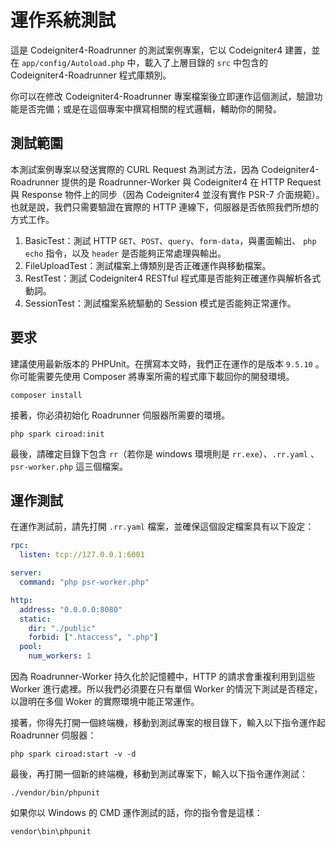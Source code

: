 # 運作系統測試

這是 Codeigniter4-Roadrunner 的測試案例專案，它以 Codeigniter4 建置，並在 `app/config/Autoload.php` 中，載入了上層目錄的 `src` 中包含的 Codeigniter4-Roadrunner 程式庫類別。

你可以在修改 Codeigniter4-Roadrunner 專案檔案後立即運作這個測試，驗證功能是否完備；或是在這個專案中撰寫相關的程式邏輯，輔助你的開發。

## 測試範圍

本測試案例專案以發送實際的 CURL Request 為測試方法，因為 Codeigniter4-Roadrunner 提供的是 Roadrunner-Worker 與 Codeigniter4 在 HTTP Request 與 Response 物件上的同步（因為 Codeigniter4 並沒有實作 PSR-7 介面規範）。也就是說，我們只需要驗證在實際的 HTTP 連線下，伺服器是否依照我們所想的方式工作。

1. BasicTest：測試 HTTP `GET`、`POST`、`query`、`form-data`，與畫面輸出、 `php echo` 指令，以及 `header` 是否能夠正常處理與輸出。
2. FileUploadTest：測試檔案上傳類別是否正確運作與移動檔案。
3. RestTest：測試 Codeigniter4 RESTful 程式庫是否能夠正確運作與解析各式動詞。
4. SessionTest：測試檔案系統驅動的 Session 模式是否能夠正常運作。

## 要求

建議使用最新版本的 PHPUnit。在撰寫本文時，我們正在運作的是版本 `9.5.10` 。你可能需要先使用 Composer 將專案所需的程式庫下載回你的開發環境。

```
composer install
```

接著，你必須初始化 Roadrunner 伺服器所需要的環境。

```
php spark ciroad:init
```

最後，請確定目錄下包含 `rr`（若你是 windows 環境則是 `rr.exe`）、`.rr.yaml` 、`psr-worker.php` 這三個檔案。

## 運作測試

在運作測試前，請先打開 `.rr.yaml` 檔案，並確保這個設定檔案具有以下設定：

```yaml
rpc:
  listen: tcp://127.0.0.1:6001

server:
  command: "php psr-worker.php"

http:
  address: "0.0.0.0:8080"
  static:
    dir: "./public"
    forbid: [".htaccess", ".php"]
  pool:
    num_workers: 1  
```

因為 Roadrunner-Worker 持久化於記憶體中，HTTP 的請求會重複利用到這些 Worker 進行處裡。所以我們必須要在只有單個 Worker 的情況下測試是否穩定，以證明在多個 Woker 的實際環境中能正常運作。 

接著，你得先打開一個終端機，移動到測試專案的根目錄下，輸入以下指令運作起 Roadrunner 伺服器：

```
php spark ciroad:start -v -d
```

最後，再打開一個新的終端機，移動到測試專案下，輸入以下指令運作測試：

```
./vendor/bin/phpunit
```

如果你以 Windows 的 CMD 運作測試的話，你的指令會是這樣：

```
vendor\bin\phpunit
```